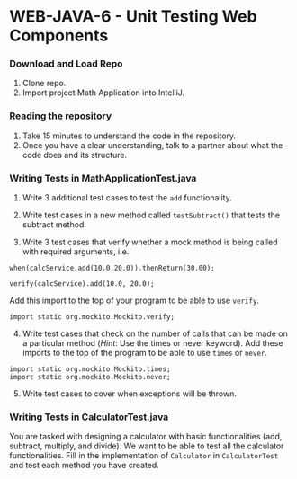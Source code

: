 # WEB-JAVA-6 - Unit Testing Web Components

### Download and Load Repo
1. Clone repo. 
2. Import project Math Application into IntelliJ.

### Reading the repository

1. Take 15 minutes to understand the code in the repository.
2. Once you have a clear understanding, talk to a partner about what the code does and its structure.

### Writing Tests in MathApplicationTest.java
1. Write 3 additional test cases to test the `add` functionality.

2. Write test cases in a new method called `testSubtract()` that tests the subtract method.

3. Write 3 test cases that verify whether a mock method is being called with required arguments,
i.e. 
```
when(calcService.add(10.0,20.0)).thenReturn(30.00);

verify(calcService).add(10.0, 20.0);
```

Add this import to the top of your program to be able to use `verify`.
```
import static org.mockito.Mockito.verify;
```

4. Write test cases that check on the number of calls that can be made on a particular method (*Hint*: Use the times or never keyword).
Add these imports to the top of the program to be able to use `times` or `never`.
```
import static org.mockito.Mockito.times;
import static org.mockito.Mockito.never;
```

5. Write test cases to cover when exceptions will be thrown.

### Writing Tests in CalculatorTest.java

You are tasked with designing a calculator with basic functionalities (add, subtract, multiply, and divide). We want to be able to test all the calculator functionalities. Fill in the implementation of `Calculator` in `CalculatorTest` and test each method you have created.
